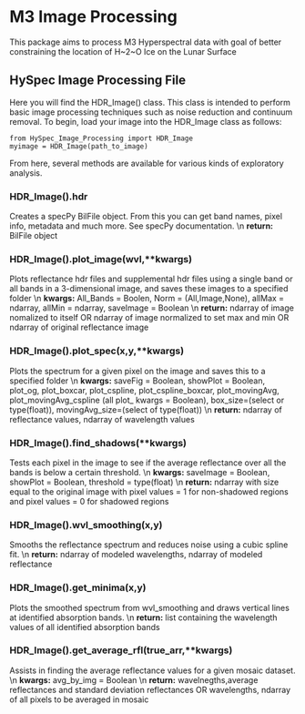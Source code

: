 # M3 Image Processing
This package aims to process M3 Hyperspectral data with goal of better constraining the location of H~2~O Ice on the Lunar Surface

## HySpec Image Processing File
Here you will find the HDR_Image() class. This class is intended to perform basic image processing techniques such as noise reduction and continuum removal. To begin, load your image into the HDR_Image class as follows:
```
from HySpec_Image_Processing import HDR_Image
myimage = HDR_Image(path_to_image)
```
From here, several methods are available for various kinds of exploratory analysis. 

### HDR_Image().hdr
Creates a specPy BilFile object. From this you can get band names, pixel info, metadata and much more. See specPy documentation. \n
**return:** BilFile object

### HDR_Image().plot_image(wvl,\*\*kwargs)
Plots reflectance hdr files and supplemental hdr files using a single band or all bands in a 3-dimensional image, and saves these images to a specified folder \n
**kwargs:** All_Bands = Boolen, Norm = (All,Image,None), allMax = ndarray, allMin = ndarray, saveImage = Boolean \n
**return:** ndarray of image nomalized to itself OR ndarray of image normalized to set max and min OR ndarray of original reflectance image

### HDR_Image().plot_spec(x,y,\*\*kwargs)
Plots the spectrum for a given pixel on the image and saves this to a specified folder \n
**kwargs:** saveFig = Boolean, showPlot = Boolean, plot_og, plot_boxcar, plot_cspline, plot_cspline_boxcar, plot_movingAvg, plot_movingAvg_cspline (all plot_ kwargs = Boolean), box_size=(select or type(float)), movingAvg_size=(select of type(float)) \n
**return:** ndarray of reflectance values, ndarray of wavelength values

### HDR_Image().find_shadows(\*\*kwargs)
Tests each pixel in the image to see if the average reflectance over all the bands is below a certain threshold. \n
**kwargs:** saveImage = Boolean, showPlot = Boolean, threshold = type(float) \n
**return:** ndarray with size equal to the original image with pixel values = 1 for non-shadowed regions and pixel values = 0 for shadowed regions

### HDR_Image().wvl_smoothing(x,y)
Smooths the reflectance spectrum and reduces noise using a cubic spline fit. \n
**return:** ndarray of modeled wavelengths, ndarray of modeled reflectance

### HDR_Image().get_minima(x,y)
Plots the smoothed spectrum from wvl_smoothing and draws vertical lines at identified absorption bands. \n
**return:** list containing the wavelength values of all identified absorption bands

### HDR_Image().get_average_rfl(true_arr,\*\*kwargs)
Assists in finding the average reflectance values for a given mosaic dataset. \n
**kwargs:** avg_by_img = Boolean \n
**return:** wavelnegths,average reflectances and standard deviation reflectances OR wavelengths, ndarray of all pixels to be averaged in mosaic



